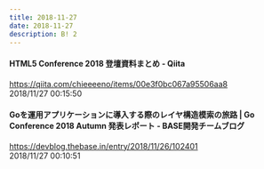 ```yaml
---
title: 2018-11-27
date: 2018-11-27
description: B! 2
---
```


#### HTML5 Conference 2018 登壇資料まとめ - Qiita
https://qiita.com/chieeeeno/items/00e3f0bc067a95506aa8<br>
2018/11/27 00:15:50<br>


#### Goを運用アプリケーションに導入する際のレイヤ構造模索の旅路 | Go Conference 2018 Autumn 発表レポート - BASE開発チームブログ
https://devblog.thebase.in/entry/2018/11/26/102401<br>
2018/11/27 00:10:51<br>


